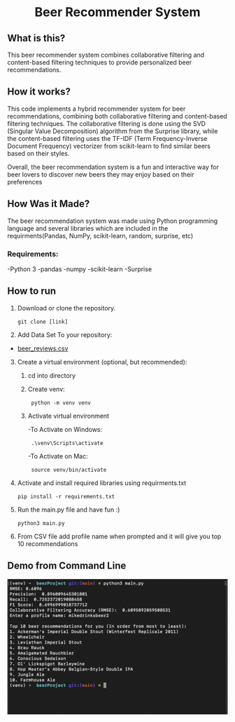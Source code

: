 <h1 align="center">Beer Recommender System</h1>


## What is this?

This beer recommender system combines collaborative filtering and content-based filtering techniques to provide personalized beer recommendations.


## How it works?

This code implements a hybrid recommender system for beer recommendations, combining both collaborative filtering and content-based filtering techniques. The collaborative filtering is done using the SVD (Singular Value Decomposition) algorithm from the Surprise library, while the content-based filtering uses the TF-IDF (Term Frequency-Inverse Document Frequency) vectorizer from scikit-learn to find similar beers based on their styles.

Overall, the beer recommendation system is a fun and interactive way for beer lovers to discover new beers they may enjoy based on their preferences



## How Was it Made?

The beer recommendation system was made using Python programming language and several libraries which are included in the requirments(Pandas, NumPy, scikit-learn, random, surprise, etc)

### Requirements:

-Python 3
-pandas
-numpy
-scikit-learn
-Surprise

## How to run

1. Download or clone the repository.
    ```
    git clone [link]
    ```

2. Add Data Set To your repository:

- [beer_reviews.csv](https://data.world/socialmediadata/beeradvocate/workspace/file?filename=beer_reviews.csv)

3. Create a virtual environment (optional, but recommended):

    1. cd into directory
    
    2. Create venv:
            
            python -m venv venv
     
    3. Activate virtual environment
            
        -To Activate on Windows:

            .\venv\Scripts\activate


        -To Activate on Mac:

            source venv/bin/activate

            
4. Activate and install required libraries using requirments.txt
    ```
    pip install -r requirements.txt
    ```

5. Run the main.py file and have fun :)
    ```
    python3 main.py
    ```

6. From CSV file add profile name when prompted and it will give you top 10 recommendations

 ## Demo from Command Line
 
![My Image](samplePicture.png)
